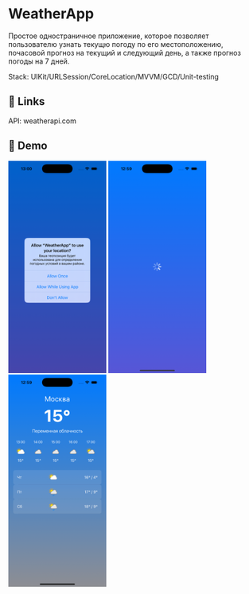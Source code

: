
# WeatherApp

Простое одностраничное приложение, которое позволяет пользователю узнать текущю погоду по его местоположению, почасовой прогноз на текущий и следующий день, а также прогноз погоды на 7 дней.

Stack: UIKit/URLSession/CoreLocation/MVVM/GCD/Unit-testing


## 🔗 Links
API: weatherapi.com


## 🎥 Demo
<img src="https://github.com/UtinsStory/WeatherApp/raw/master/WeatherApp/WeatherApp/Foundation/Screenshots/Location%20Access.png" width="197" height="427" /> 
<img src="https://github.com/UtinsStory/WeatherApp/raw/master/WeatherApp/WeatherApp/Foundation/Screenshots/Loading.png" width="197" height="427" />
<img src="https://github.com/UtinsStory/WeatherApp/raw/master/WeatherApp/WeatherApp/Foundation/Screenshots/Main%20scrren.png" width="197" height="427" />

